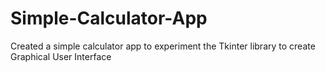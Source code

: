 # Simple-Calculator-App
Created a simple calculator app to experiment the Tkinter library to create Graphical User Interface

